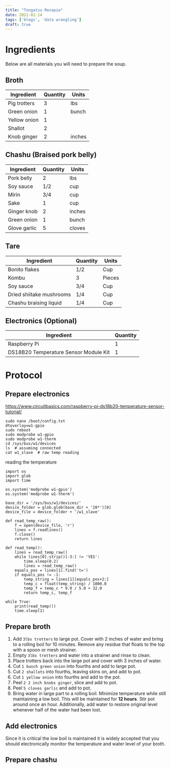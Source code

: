 ```yaml
---
title: "Tongatsu Recepie"
date: 2021-01-14
tags: ['blogs', 'data wrangling']
draft: true
---
```



# Ingredients

Below are all materials you will need to prepare the soup.

## Broth
| Ingredient   | Quantity |  Units |
|--------------|---|--------|
| Pig trotters | 3 | lbs    |
| Green onion  | 1 | bunch  |
| Yellow onion | 1 |        |
| Shallot      | 2 |        |
| Knob ginger  | 2 | inches |

## Chashu (Braised pork belly)

| Ingredient   | Quantity |  Units |
|--------------|-----|--------|
| Pork belly   | 2   | lbs    |
| Soy sauce    | 1/2 | cup    |
| Mirin        | 3/4 | cup    |
| Sake         | 1   | cup    |
| Ginger knob  | 2   | inches |
| Green onion  | 1   | bunch  |
| Glove garlic | 5   | cloves |

## Tare

| Ingredient   | Quantity |  Units |
|--------------------------|-----|--------|
| Bonito flakes            | 1/2 | Cup    |
| Kombu                    | 3   | Pieces |
| Soy sauce                | 3/4 | Cup    |
| Dried shiitake mushrooms | 1/4 | Cup    |
| Chashu braising liquid   | 1/4 | Cup    |



## Electronics (Optional)

| Ingredient   | Quantity |
|---------------------------------------|---|
| Raspberry Pi                          | 1 |
| DS18B20 Temperature Sensor Module Kit | 1 |

# Protocol

## Prepare electronics

https://www.circuitbasics.com/raspberry-pi-ds18b20-temperature-sensor-tutorial/
```
sudo nano /boot/config.txt
dtoverlay=w1-gpio
sudo reboot
sudo modprobe w1-gpio
sudo modprobe w1-therm
cd /sys/bus/w1/devices
ls  # assuming connected
cat w1_slave  # raw temp reading
```

reading the temperature

```
import os
import glob
import time
 
os.system('modprobe w1-gpio')
os.system('modprobe w1-therm')
 
base_dir = '/sys/bus/w1/devices/'
device_folder = glob.glob(base_dir + '28*')[0]
device_file = device_folder + '/w1_slave'
 
def read_temp_raw():
    f = open(device_file, 'r')
    lines = f.readlines()
    f.close()
    return lines
 
def read_temp():
    lines = read_temp_raw()
    while lines[0].strip()[-3:] != 'YES':
        time.sleep(0.2)
        lines = read_temp_raw()
    equals_pos = lines[1].find('t=')
    if equals_pos != -1:
        temp_string = lines[1][equals_pos+2:]
        temp_c = float(temp_string) / 1000.0
        temp_f = temp_c * 9.0 / 5.0 + 32.0
        return temp_c, temp_f
	
while True:
	print(read_temp())	
	time.sleep(1)
```

## Prepare broth

1. Add `3lbs trotters` to large pot. Cover with 2 inches of water and bring to a
rolling boil for 10 minutes. Remove any residue that floats to the top with a
spoon or mesh strainer.
2. Empty `3lbs trotters` and water into a strainer and rinse to clean.
3. Place trotters back into the large pot and cover with 3 inches of water.
4. Cut `1 bunch green onion` into fourths and add to large pot.
5. Cut `2 shallots` into fourths, leaving skins on, and add to pot.
6. Cut `1 yellow onion` into fourths and add to the pot.
7. Peel `2 2 inch knobs ginger`, slice and add to pot.
8. Peel `5 cloves garlic` and add to pot. 
9. Bring water in large part to a rolling boil. Minimize temperature while
still maintaining a low boil. This will be maintained for **12 hours**. 
Stir pot around once an hour. Additionally, add water to restore original
level whenever half of the water had been lost.

## Add electronics

Since it is critical the low boil is maintained it is widely accepted that
you should electronically monitor the temperature and water level of your
broth. 

## Prepare chashu





